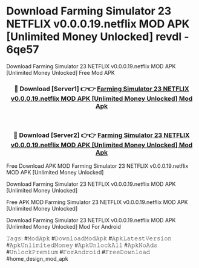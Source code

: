 # Download Farming Simulator 23 NETFLIX v0.0.0.19.netflix MOD APK [Unlimited Money Unlocked] revdl - 6qe57
Download Farming Simulator 23 NETFLIX v0.0.0.19.netflix MOD APK [Unlimited Money Unlocked] Free Mod APK

<div align="center">
<h3>🔴 Download [Server1] 👉👉 <a href="https://apk-comot.site?title=Farming_Simulator_23_NETFLIX_v0.0.0.19.netflix_MOD_APK_[Unlimited_Money_Unlocked]">Farming Simulator 23 NETFLIX v0.0.0.19.netflix MOD APK [Unlimited Money Unlocked] Mod Apk</a></h3><br>

<h3>🔴 Download [Server2] 👉👉 <a href="https://apk-comot.site?title=Farming_Simulator_23_NETFLIX_v0.0.0.19.netflix_MOD_APK_[Unlimited_Money_Unlocked]">Farming Simulator 23 NETFLIX v0.0.0.19.netflix MOD APK [Unlimited Money Unlocked] Mod Apk</a></h3>
</div>


Free Download APK MOD Farming Simulator 23 NETFLIX v0.0.0.19.netflix MOD APK [Unlimited Money Unlocked]

Download Farming Simulator 23 NETFLIX v0.0.0.19.netflix MOD APK [Unlimited Money Unlocked] 

Free APK MOD Farming Simulator 23 NETFLIX v0.0.0.19.netflix MOD APK [Unlimited Money Unlocked] 

Download Farming Simulator 23 NETFLIX v0.0.0.19.netflix MOD APK [Unlimited Money Unlocked] Mod For Android

𝚃𝚊𝚐𝚜: #𝙼𝚘𝚍𝙰𝚙𝚔 #𝙳𝚘𝚠𝚗𝚕𝚘𝚊𝚍𝙼𝚘𝚍𝙰𝚙𝚔 #𝙰𝚙𝚔𝙻𝚊𝚝𝚎𝚜𝚝𝚅𝚎𝚛𝚜𝚒𝚘𝚗 #𝙰𝚙𝚔𝚄𝚗𝚕𝚒𝚖𝚒𝚝𝚎𝚍𝙼𝚘𝚗𝚎𝚢 #𝙰𝚙𝚔𝚄𝚗𝚕𝚘𝚌𝚔𝙰𝚕𝚕 #𝙰𝚙𝚔𝙽𝚘𝙰𝚍𝚜 #𝚄𝚗𝚕𝚘𝚌𝚔𝙿𝚛𝚎𝚖𝚒𝚞𝚖 #𝙵𝚘𝚛𝙰𝚗𝚍𝚛𝚘𝚒𝚍 #𝙵𝚛𝚎𝚎𝙳𝚘𝚠𝚗𝚕𝚘𝚊𝚍 #home_design_mod_apk